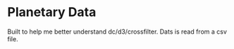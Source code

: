 # Planetary Data

Built to help me better understand dc/d3/crossfilter. Dats is read from a csv file.